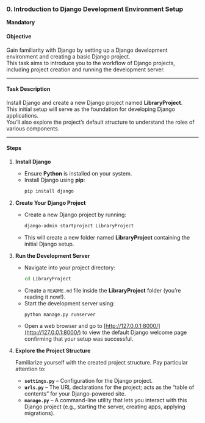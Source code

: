 ### 0. Introduction to Django Development Environment Setup

**Mandatory**

#### Objective
Gain familiarity with Django by setting up a Django development environment and creating a basic Django project.  
This task aims to introduce you to the workflow of Django projects, including project creation and running the development server.

---

#### Task Description
Install Django and create a new Django project named **LibraryProject**.  
This initial setup will serve as the foundation for developing Django applications.  
You’ll also explore the project’s default structure to understand the roles of various components.

---

#### Steps

1. **Install Django**

   - Ensure **Python** is installed on your system.  
   - Install Django using **pip**:  
     ```bash
     pip install django
     ```

2. **Create Your Django Project**

   - Create a new Django project by running:  
     ```bash
     django-admin startproject LibraryProject
     ```
   - This will create a new folder named **LibraryProject** containing the initial Django setup.

3. **Run the Development Server**

   - Navigate into your project directory:  
     ```bash
     cd LibraryProject
     ```
   - Create a `README.md` file inside the **LibraryProject** folder (you’re reading it now!).  
   - Start the development server using:  
     ```bash
     python manage.py runserver
     ```
   - Open a web browser and go to [http://127.0.0.1:8000/](http://127.0.0.1:8000/) to view the default Django welcome page confirming that your setup was successful.

4. **Explore the Project Structure**

   Familiarize yourself with the created project structure. Pay particular attention to:

   - **`settings.py`** – Configuration for the Django project.  
   - **`urls.py`** – The URL declarations for the project; acts as the “table of contents” for your Django-powered site.  
   - **`manage.py`** – A command-line utility that lets you interact with this Django project (e.g., starting the server, creating apps, applying migrations).
